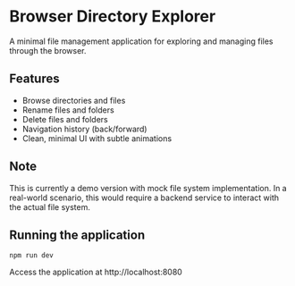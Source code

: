 
# Browser Directory Explorer

A minimal file management application for exploring and managing files through the browser.

## Features

- Browse directories and files
- Rename files and folders
- Delete files and folders
- Navigation history (back/forward)
- Clean, minimal UI with subtle animations

## Note

This is currently a demo version with mock file system implementation. In a real-world scenario, this would require a backend service to interact with the actual file system.

## Running the application

```
npm run dev
```

Access the application at http://localhost:8080
